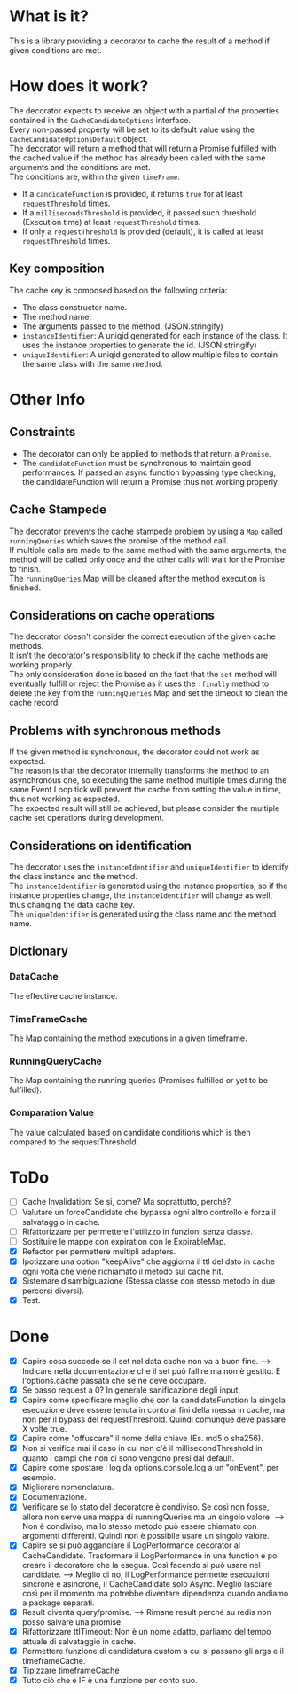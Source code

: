 # What is it?

This is a library providing a decorator to cache the result of a method if given conditions are met.

# How does it work?

The decorator expects to receive an object with a partial of the properties contained in the `CacheCandidateOptions` interface.  
Every non-passed property will be set to its default value using the `CacheCandidateOptionsDefault` object.  
The decorator will return a method that will return a Promise fulfilled with the cached value if the method has already been called with the same arguments and the conditions are met.  
The conditions are, within the given `timeFrame`:

- If a `candidateFunction` is provided, it returns `true` for at least `requestThreshold` times.
- If a `millisecondsThreshold` is provided, it passed such threshold (Execution time) at least `requestThreshold` times.
- If only a `requestThreshold` is provided (default), it is called at least `requestThreshold` times.

## Key composition

The cache key is composed based on the following criteria:

- The class constructor name.
- The method name.
- The arguments passed to the method. (JSON.stringify)
- `instanceIdentifier`: A uniqid generated for each instance of the class. It uses the instance properties to generate the id. (JSON.stringify)
- `uniqueIdentifier`: A uniqid generated to allow multiple files to contain the same class with the same method.

# Other Info

## Constraints

- The decorator can only be applied to methods that return a `Promise`.
- The `candidateFunction` must be synchronous to maintain good performances. If passed an async function bypassing type checking, the candidateFunction will return a Promise thus not working properly.

## Cache Stampede

The decorator prevents the cache stampede problem by using a `Map` called `runningQueries` which saves the promise of the method call.  
If multiple calls are made to the same method with the same arguments, the method will be called only once and the other calls will wait for the Promise to finish.  
The `runningQueries` Map will be cleaned after the method execution is finished.

## Considerations on cache operations

The decorator doesn't consider the correct execution of the given cache methods.  
It isn't the decorator's responsibility to check if the cache methods are working properly.  
The only consideration done is based on the fact that the `set` method will eventually fulfill or reject the Promise as it uses the `.finally` method to delete the key from the `runningQueries` Map and set the timeout to clean the cache record.

## Problems with synchronous methods

If the given method is synchronous, the decorator could not work as expected.  
The reason is that the decorator internally transforms the method to an asynchronous one, so executing the same method multiple times during the same Event Loop tick will prevent the cache from setting the value in time, thus not working as expected.  
The expected result will still be achieved, but please consider the multiple cache set operations during development.

## Considerations on identification

The decorator uses the `instanceIdentifier` and `uniqueIdentifier` to identify the class instance and the method.  
The `instanceIdentifier` is generated using the instance properties, so if the instance properties change, the `instanceIdentifier` will change as well, thus changing the data cache key.  
The `uniqueIdentifier` is generated using the class name and the method name.

## Dictionary

### DataCache

The effective cache instance.

### TimeFrameCache

The Map containing the method executions in a given timeframe.

### RunningQueryCache

The Map containing the running queries (Promises fulfilled or yet to be fulfilled).

### Comparation Value

The value calculated based on candidate conditions which is then compared to the requestThreshold.

# ToDo

- [ ] Cache Invalidation: Se sì, come? Ma soprattutto, perché?
- [ ] Valutare un forceCandidate che bypassa ogni altro controllo e forza il salvataggio in cache.
- [ ] Rifattorizzare per permettere l'utilizzo in funzioni senza classe.
- [ ] Sostituire le mappe con expiration con le ExpirableMap.
- [x] Refactor per permettere multipli adapters.
- [x] Ipotizzare una option "keepAlive" che aggiorna il ttl del dato in cache ogni volta che viene richiamato il metodo sul cache hit.
- [x] Sistemare disambiguazione (Stessa classe con stesso metodo in due percorsi diversi).
- [x] Test.

# Done

- [x] Capire cosa succede se il set nel data cache non va a buon fine. --> Indicare nella documentazione che il set può fallire ma non è gestito. È l'options.cache passata che se ne deve occupare.
- [x] Se passo request a 0? In generale sanificazione degli input.
- [x] Capire come specificare meglio che con la candidateFunction la singola esecuzione deve essere tenuta in conto ai fini della messa in cache, ma non per il bypass del requestThreshold. Quindi comunque deve passare X volte true.
- [x] Capire come "offuscare" il nome della chiave (Es. md5 o sha256).
- [x] Non si verifica mai il caso in cui non c'è il millisecondThreshold in quanto i campi che non ci sono vengono presi dal default.
- [x] Capire come spostare i log da options.console.log a un "onEvent", per esempio.
- [x] Migliorare nomenclatura.
- [x] Documentazione.
- [x] Verificare se lo stato del decoratore è condiviso. Se così non fosse, allora non serve una mappa di runningQueries ma un singolo valore. --> Non è condiviso, ma lo stesso metodo può essere chiamato con argomenti differenti. Quindi non è possibile usare un singolo valore.
- [x] Capire se si può agganciare il LogPerformance decorator al CacheCandidate. Trasformare il LogPerformance in una function e poi creare il decoratore che la esegua. Così facendo si può usare nel candidate. --> Meglio di no, il LogPerformance permette esecuzioni sincrone e asincrone, il CacheCandidate solo Async. Meglio lasciare così per il momento ma potrebbe diventare dipendenza quando andiamo a package separati.
- [x] Result diventa query/promise. --> Rimane result perché su redis non posso salvare una promise.
- [x] Rifattorizzare ttlTimeout: Non è un nome adatto, parliamo del tempo attuale di salvataggio in cache.
- [x] Permettere funzione di candidatura custom a cui si passano gli args e il timeframeCache.
- [x] Tipizzare timeframeCache
- [x] Tutto ciò che è IF è una funzione per conto suo.
